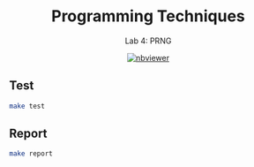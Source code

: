 <p align="center">
  <h1 align="center">Programming Techniques</h1>
  <p align="center">
      Lab 4: PRNG
  </p> 
  <p align="center">
    <a href="https://nbviewer.jupyter.org/github/mitinarseny/HSEProgTechLab4/blob/master/report.ipynb?flush=true">
      <img align="center" alt="nbviewer" src="https://img.shields.io/badge/render-nbviewer-F37726.svg?logo=jupyter&style=flat-square">
    </a>   
  </p> 
</p>

## Test

```bash
make test
```

## Report
```bash
make report
```
